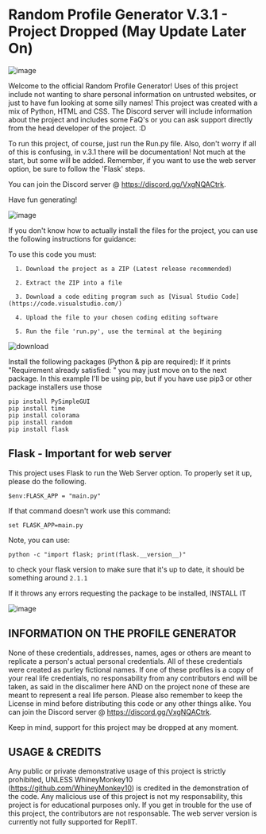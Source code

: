 # Random Profile Generator V.3.1 - Project Dropped (May Update Later On)

![image](https://user-images.githubusercontent.com/71403599/166505482-78b7a693-5a0e-43de-833d-2c7974adb90b.png)

Welcome to the official Random Profile Generator! Uses of this project include not wanting to share personal information on untrusted websites, or just to have fun looking at some silly names!
This project was created with a mix of Python, HTML and CSS. The Discord server will include information about the project and includes some FaQ's or you can ask support directly from the head developer of the project. :D

To run this project, of course, just run the Run.py file. Also, don't worry if all of this is confusing, in v.3.1 there will be documentation! Not much at the start, but some will be added. Remember, if you want to use the web server option, be sure to follow the 'Flask' steps.

You can join the Discord server @ https://discord.gg/VxgNQACtrk.


Have fun generating!

![image](https://user-images.githubusercontent.com/71403599/166505554-ffe129e9-dcb9-4f86-a896-5147eed24027.png)

If you don't know how to actually install the files for the project, you can use the following instructions for guidance:

To use this code you must:

      1. Download the project as a ZIP (Latest release recommended)
      
      2. Extract the ZIP into a file
      
      3. Download a code editing program such as [Visual Studio Code](https://code.visualstudio.com/)
      
      4. Upload the file to your chosen coding editing software
     
      5. Run the file 'run.py', use the terminal at the begining

![download](https://user-images.githubusercontent.com/71403599/166504880-1d9a484e-f525-4b97-ba94-cbbe74c7a6f2.png)
 
   Install the following packages (Python & pip are required):
    If it prints "Requirement already satisfied: " you may just move on to the next package. In this example I'll be using pip, but if you have use pip3 or other package installers use those

    pip install PySimpleGUI
    pip install time
    pip install colorama
    pip install random
    pip install flask

## Flask  - Important for web server

This project uses Flask to run the Web Server option. To properly set it up, please do the following.

    $env:FLASK_APP = "main.py"

If that command doesn't work use this command:
   
    set FLASK_APP=main.py

Note, you can use: 

    python -c "import flask; print(flask.__version__)"
to check your flask version to make sure that it's up to date, it should be something around ``2.1.1``

If it throws any errors requesting the package to be installed, INSTALL IT

![image](https://user-images.githubusercontent.com/71403599/166505681-d2a58620-a337-4d27-85c5-59723e5b8092.png)


## INFORMATION ON THE PROFILE GENERATOR

None of these credentials, addresses, names, ages or others are meant to replicate a person's actual personal credentials. All of these credentials were created as purley fictional names. If one of these profiles is a copy of your real life credentials, no responsability from any contributors end will be taken, as said in the discalimer here AND on the project none of these are meant to represent a real life person. Please also remember to keep the License in mind before distributing this code or any other things alike. You can join the Discord server @ https://discord.gg/VxgNQACtrk.

Keep in mind, support for this project may be dropped at any moment.


## USAGE & CREDITS

Any public or private demonstrative usage of this project is strictly prohibited, UNLESS WhineyMonkey10 (https://github.com/WhineyMonkey10) is credited in the demonstration of the code. Any malicious use of this project is not my responsability, this project is for educational purposes only. If you get in trouble for the use of this project, the contributors are not responsable. The web server version is currently not fully supported for ReplIT.

